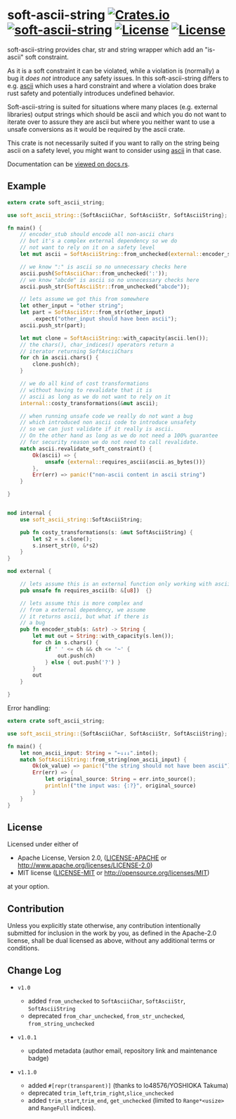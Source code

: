 soft-ascii-string [![Crates.io](https://img.shields.io/crates/v/soft-ascii-string.svg)](https://crates.io/crates/soft-ascii-string) [![soft-ascii-string](https://docs.rs/soft-ascii-string/badge.svg)](https://docs.rs/soft-ascii-string) [![License](https://img.shields.io/badge/License-MIT-blue.svg)](https://opensource.org/licenses/MIT) [![License](https://img.shields.io/badge/License-Apache%202.0-blue.svg)](https://opensource.org/licenses/Apache-2.0)
=============

soft-ascii-string provides char, str and string wrapper which
add an "is-ascii" soft constraint.

As it is a soft constraint it can be violated, while a violation
is (normally) a bug it _does not_ introduce any safety issues.
In this soft-ascii-string differs to e.g. [ascii](https://crates.io/crates/ascii)
which uses a hard constraint and where a violation does brake
rust safety and potentially introduces undefined behavior.

Soft-ascii-string is suited for situations where many places
(e.g. external libraries) output strings which should be
ascii and which you do not want to iterate over to assure
they are ascii but where you neither want to use a unsafe
conversions as it would be required by the ascii crate.

This crate is not necessarily suited if you want to rally on the string
being ascii on a safety level, you might want to consider using
[ascii](https://crates.io/crates/ascii) in that case.

Documentation can be [viewed on docs.rs](https://docs.rs/soft-ascii-string).

Example
-------

```rust
extern crate soft_ascii_string;

use soft_ascii_string::{SoftAsciiChar, SoftAsciiStr, SoftAsciiString};

fn main() {
    // encoder_stub should encode all non-ascii chars
    // but it's a complex external dependency so we do
    // not want to rely on it on a safety level
    let mut ascii = SoftAsciiString::from_unchecked(external::encoder_stub("magic↓"));

    // we know ":" is ascii so no unnecessary checks here
    ascii.push(SoftAsciiChar::from_unchecked(':'));
    // we know "abcde" is ascii so no unnecessary checks here
    ascii.push_str(SoftAsciiStr::from_unchecked("abcde"));

    // lets assume we got this from somewhere
    let other_input = "other string";
    let part = SoftAsciiStr::from_str(other_input)
        .expect("other_input should have been ascii");
    ascii.push_str(part);

    let mut clone = SoftAsciiString::with_capacity(ascii.len());
    // the chars(), char_indices() operators return a
    // iterator returning SoftAsciiChars
    for ch in ascii.chars() {
        clone.push(ch);
    }

    // we do all kind of cost transformations
    // without having to revalidate that it is
    // ascii as long as we do not want to rely on it
    internal::costy_transformations(&mut ascii);

    // when running unsafe code we really do not want a bug
    // which introduced non ascii code to introduce unsafety
    // so we can just validate if it really is ascii.
    // On the other hand as long as we do not need a 100% guarantee
    // for security reason we do not need to call revalidate.
    match ascii.revalidate_soft_constraint() {
        Ok(ascii) => {
            unsafe {external::requires_ascii(ascii.as_bytes())}
        },
        Err(err) => panic!("non-ascii content in ascii string")
    }

}


mod internal {
    use soft_ascii_string::SoftAsciiString;

    pub fn costy_transformations(s: &mut SoftAsciiString) {
        let s2 = s.clone();
        s.insert_str(0, &*s2)
    }
}

mod external {

    // lets assume this is an external function only working with ascii
    pub unsafe fn requires_ascii(b: &[u8])  {}

    // lets assume this is more complex and
    // from a external dependency, we assume
    // it returns ascii, but what if there is
    // a bug
    pub fn encoder_stub(s: &str) -> String {
        let mut out = String::with_capacity(s.len());
        for ch in s.chars() {
            if ' ' <= ch && ch <= '~' {
                out.push(ch)
            } else { out.push('?') }
        }
        out
    }

}
```

Error handling:

```rust
extern crate soft_ascii_string;

use soft_ascii_string::{SoftAsciiChar, SoftAsciiStr, SoftAsciiString};

fn main() {
    let non_ascii_input: String = "←↓↓↓".into();
    match SoftAsciiString::from_string(non_ascii_input) {
        Ok(ok_value) => panic!("the string should not have been ascii"),
        Err(err) => {
            let original_source: String = err.into_source();
            println!("the input was: {:?}", original_source)
        }
    }
}
```

License
-------

Licensed under either of

- Apache License, Version 2.0, ([LICENSE-APACHE](LICENSE-APACHE) or http://www.apache.org/licenses/LICENSE-2.0)
- MIT license ([LICENSE-MIT](LICENSE-MIT) or http://opensource.org/licenses/MIT)

at your option.

Contribution
------------

Unless you explicitly state otherwise, any contribution intentionally submitted
for inclusion in the work by you, as defined in the Apache-2.0 license, shall be dual licensed as above, without any
additional terms or conditions.

Change Log
----------

- `v1.0`
  - added `from_unchecked` to `SoftAsciiChar`, `SoftAsciiStr`, `SoftAsciiString`
  - deprecated `from_char_unchecked`, `from_str_unchecked`, `from_string_unchecked`

- `v1.0.1`
  - updated metadata (author email, repository link and maintenance badge)

- `v1.1.0`
  - added `#[repr(transparent)]` (thanks to lo48576/YOSHIOKA Takuma)
  - deprecated `trim_left`,`trim_right`,`slice_unchecked`
  - added `trim_start`,`trim_end`, `get_unchecked` (limited to `Range*<usize>`
    and `RangeFull` indices).